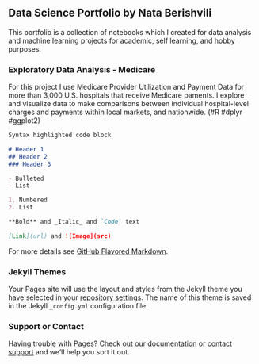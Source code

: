 ## Data Science Portfolio by Nata Berishvili

This portfolio is a collection of notebooks which I created for data analysis and machine learning projects for academic, self learning, and hobby purposes.


### Exploratory Data Analysis - Medicare

For this project I use Medicare Provider Utilization and Payment Data for more than 3,000 U.S. hospitals that receive Medicare paments. I explore and visualize data to make comparisons between individual hospital-level charges and payments within local markets, and nationwide. (#R #dplyr #ggplot2)

```markdown
Syntax highlighted code block

# Header 1
## Header 2
### Header 3

- Bulleted
- List

1. Numbered
2. List

**Bold** and _Italic_ and `Code` text

[Link](url) and ![Image](src)
```

For more details see [GitHub Flavored Markdown](https://github.com/nataberishvili/k_means_clustering_R_medicare).

### Jekyll Themes

Your Pages site will use the layout and styles from the Jekyll theme you have selected in your [repository settings](https://github.com/nataberishvili/nataberishvili.github.io/settings). The name of this theme is saved in the Jekyll `_config.yml` configuration file.

### Support or Contact

Having trouble with Pages? Check out our [documentation](https://help.github.com/categories/github-pages-basics/) or [contact support](https://github.com/contact) and we’ll help you sort it out.
